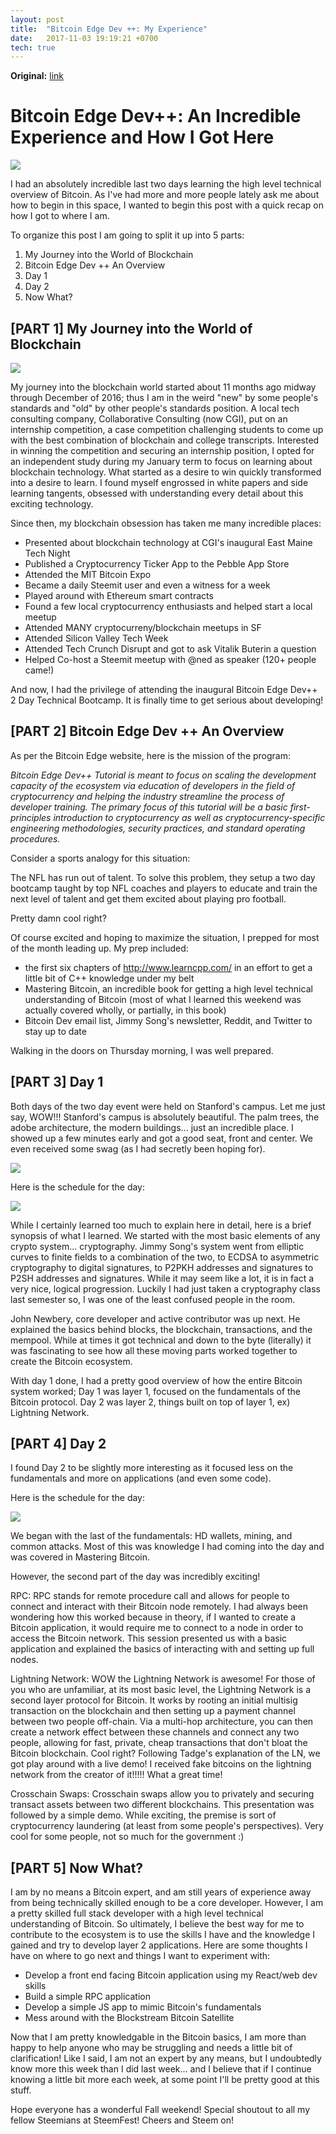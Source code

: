 ```yaml
---
layout: post
title:  "Bitcoin Edge Dev ++: My Experience"
date:   2017-11-03 19:19:21 +0700
tech: true
---
```


**Original:** [link](https://steemit.com/bitcoin/@robertdurst10/bitcoin-edge-dev-2-day-technical-bootcamp-taught-by-some-of-the-best-my-experience-and-how-far-i-ve-come)

# Bitcoin Edge Dev++: An Incredible Experience and How I Got Here

![](https://steemitimages.com/DQmbJ82DF3E2F4fZAoTsv7dhMeQi8Xbij97KmPprMjZNbs2/Screen%20Shot%202017-11-04%20at%2010.04.24%20AM.png)

I had an absolutely incredible last two days learning the high level technical overview of Bitcoin. As I've had more and more people lately ask me about how to begin in this space, I wanted to begin this post with a quick recap on how I got to where I am.

To organize this post I am going to split it up into 5 parts:

1. My Journey into the World of Blockchain
2. Bitcoin Edge Dev ++ An Overview
3. Day 1
4. Day 2
5. Now What?

## [PART 1] My Journey into the World of Blockchain

![](https://steemitimages.com/p/2dk2RRM2dZ8gbkvz1yNBypLpwUHBnasMpK1zSCzdC5LcFTzDzEuGvrHLGYwnJPoNzPo1gxi8bTBcmn6L3k1Wc6ghRTXNJERAo2t4ZcLNxuwgBDdLmvXa75dbaq5VHHDNj6UQPh6HfM7NwdkMw4DR1dmbg98vDRJMkFSCcLEFTt?format=match&mode=fit&width=640)

My journey into the blockchain world started about 11 months ago midway through December of 2016; thus I am in the weird "new" by some people's standards and "old" by other people's standards position. A local tech consulting company, Collaborative Consulting (now CGI), put on an internship competition, a case competition challenging students to come up with the best combination of blockchain and college transcripts. Interested in winning the competition and securing an internship position, I opted for an independent study during my January term to focus on learning about blockchain technology. What started as a desire to win quickly transformed into a desire to learn. I found myself engrossed in white papers and side learning tangents, obsessed with understanding every detail about this exciting technology.

Since then, my blockchain obsession has taken me many incredible places:

* Presented about blockchain technology at CGI's inaugural East Maine Tech Night
* Published a Cryptocurrency Ticker App to the Pebble App Store
* Attended the MIT Bitcoin Expo
* Became a daily Steemit user and even a witness for a week
* Played around with Ethereum smart contracts
* Found a few local cryptocurrency enthusiasts and helped start a local meetup
* Attended MANY cryptocurreny/blockchain meetups in SF
* Attended Silicon Valley Tech Week
* Attended Tech Crunch Disrupt and got to ask Vitalik Buterin a question
* Helped Co-host a Steemit meetup with @ned as speaker (120+ people came!)

And now, I had the privilege of attending the inaugural Bitcoin Edge Dev++ 2 Day Technical Bootcamp. It is finally time to get serious about developing!

## [PART 2] Bitcoin Edge Dev ++ An Overview

As per the Bitcoin Edge website, here is the mission of the program:

*Bitcoin Edge Dev++ Tutorial is meant to focus on scaling the development capacity of the ecosystem via education of developers in the field of cryptocurrency and helping the industry streamline the process of developer training. The primary focus of this tutorial will be a basic first-principles introduction to cryptocurrency as well as cryptocurrency-specific engineering methodologies, security practices, and standard operating procedures.*

Consider a sports analogy for this situation:

The NFL has run out of talent. To solve this problem, they setup a two day bootcamp taught by top NFL coaches and players to educate and train the next level of talent and get them excited about playing pro football.

Pretty damn cool right?

Of course excited and hoping to maximize the situation, I prepped for most of the month leading up. My prep included:

* the first six chapters of http://www.learncpp.com/ in an effort to get a little bit of C++ knowledge under my belt
* Mastering Bitcoin, an incredible book for getting a high level technical understanding of Bitcoin (most of what I learned this weekend was actually covered wholly, or partially, in this book)
* Bitcoin Dev email list, Jimmy Song's newsletter, Reddit, and Twitter to stay up to date

Walking in the doors on Thursday morning, I was well prepared.

## [PART 3] Day 1

Both days of the two day event were held on Stanford's campus. Let me just say, WOW!!! Stanford's campus is absolutely beautiful. The palm trees, the adobe architecture, the modern buildings... just an incredible place. I showed up a few minutes early and got a good seat, front and center. We even received some swag (as I had secretly been hoping for).

![](https://steemitimages.com/DQmexcAKTFPjRPPszXgEU93XVAJvSW939nXR8SGUv9xDb6K/IMG_1358%20(1).JPG)

Here is the schedule for the day:

![](https://steemitimages.com/p/8DAuGnTQCLpunQuGfHnXTmxWbRQScCVGspXNWFwLneXTLQKj2KuLJcVy5VBMi36pCXgVzCTQyFTBCSqHK8G8K2mmxm4D5sghdBe4FyAHUGvgKJhprcp8ABTPXsiGi7vWsnSF9EANjqmLCo2Nm5dD2GcGmWCEUEwE9xriNMfD9kA?format=match&mode=fit&width=640)

While I certainly learned too much to explain here in detail, here is a brief synopsis of what I learned. We started with the most basic elements of any crypto system... cryptography. Jimmy Song's system went from elliptic curves to finite fields to a combination of the two, to ECDSA to asymmetric cryptography to digital signatures, to P2PKH addresses and signatures to P2SH addresses and signatures. While it may seem like a lot, it is in fact a very nice, logical progression. Luckily I had just taken a cryptography class last semester so, I was one of the least confused people in the room.

John Newbery, core developer and active contributor was up next. He explained the basics behind blocks, the blockchain, transactions, and the mempool. While at times it got technical and down to the byte (literally) it was fascinating to see how all these moving parts worked together to create the Bitcoin ecosystem.

With day 1 done, I had a pretty good overview of how the entire Bitcoin system worked; Day 1 was layer 1, focused on the fundamentals of the Bitcoin protocol. Day 2 was layer 2, things built on top of layer 1, ex) Lightning Network.

## [PART 4] Day 2

I found Day 2 to be slightly more interesting as it focused less on the fundamentals and more on applications (and even some code).

Here is the schedule for the day:

![](https://steemitimages.com/DQmZ2fy6xiV78Hzt4fWPmyiKm3HCcsgABMtJW7h3AeHTScp/Screen%20Shot%202017-11-04%20at%2010.25.49%20AM.png)

We began with the last of the fundamentals: HD wallets, mining, and common attacks. Most of this was knowledge I had coming into the day and was covered in Mastering Bitcoin.

However, the second part of the day was incredibly exciting!

RPC: RPC stands for remote procedure call and allows for people to connect and interact with their Bitcoin node remotely. I had always been wondering how this worked because in theory, if I wanted to create a Bitcoin application, it would require me to connect to a node in order to access the Bitcoin network. This session presented us with a basic application and explained the basics of interacting with and setting up full nodes.

Lightning Network: WOW the Lightning Network is awesome! For those of you who are unfamiliar, at its most basic level, the Lightning Network is a second layer protocol for Bitcoin. It works by rooting an initial multisig transaction on the blockchain and then setting up a payment channel between two people off-chain. Via a multi-hop architecture, you can then create a network effect between these channels and connect any two people, allowing for fast, private, cheap transactions that don't bloat the Bitcoin blockchain. Cool right? Following Tadge's explanation of the LN, we got play around with a live demo! I received fake bitcoins on the lightning network from the creator of it!!!!! What a great time!

Crosschain Swaps: Crosschain swaps allow you to privately and securing transact assets between two different blockchains. This presentation was followed by a simple demo. While exciting, the premise is sort of cryptocurrency laundering (at least from some people's perspectives). Very cool for some people, not so much for the government :)

## [PART 5] Now What?

I am by no means a Bitcoin expert, and am still years of experience away from being technically skilled enough to be a core developer. However, I am a pretty skilled full stack developer with a high level technical understanding of Bitcoin. So ultimately, I believe the best way for me to contribute to the ecosystem is to use the skills I have and the knowledge I gained and try to develop layer 2 applications. Here are some thoughts I have on where to go next and things I want to experiment with:

* Develop a front end facing Bitcoin application using my React/web dev skills
* Build a simple RPC application
* Develop a simple JS app to mimic Bitcoin's fundamentals
* Mess around with the Blockstream Bitcoin Satellite

Now that I am pretty knowledgable in the Bitcoin basics, I am more than happy to help anyone who may be struggling and needs a little bit of clarification! Like I said, I am not an expert by any means, but I undoubtedly know more this week than I did last week... and I believe that if I continue knowing a little bit more each week, at some point I'll be pretty good at this stuff.

Hope everyone has a wonderful Fall weekend! Special shoutout to all my fellow Steemians at SteemFest! Cheers and Steem on!